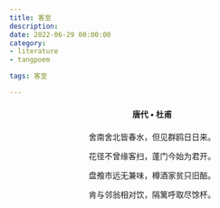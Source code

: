 ```yaml
---
title: 客至
description:
date: 2022-06-29 00:00:00
category:
- literature
- tangpoem

tags: 客至

---
```


<div id="poem-author">
唐代 • 杜甫
</div>
<div id="poem-body">
<p class="poem-paragraph">舍南舍北皆春水，但见群鸥日日来。</p>
<p class="poem-paragraph">花径不曾缘客扫，蓬门今始为君开。</p>
<p class="poem-paragraph">盘飧市远无兼味，樽酒家贫只旧醅。</p>
<p class="poem-paragraph">肯与邻翁相对饮，隔篱呼取尽馀杯。</p>

</div>

<style>

#poem-author {
    width: 100%;
    text-align: center;
    margin: 20px 0;
    font-weight: bold;
}
#poem-body {
    width: 100%;
    text-align: center;
}
.poem-paragraph {
    font-family: "仿宋"
}

</style>